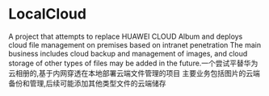 # LocalCloud
A project that attempts to replace HUAWEI CLOUD Album and deploys cloud file management on premises based on intranet penetration The main business includes cloud backup and management of images, and cloud storage of other types of files may be added in the future.一个尝试平替华为云相册的,基于内网穿透在本地部署云端文件管理的项目 主要业务包括图片的云端备份和管理,后续可能添加其他类型文件的云端储存
